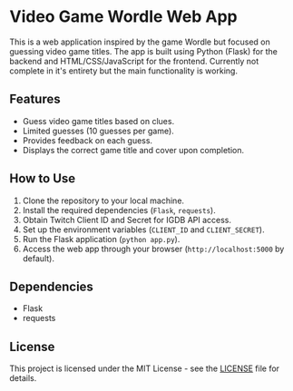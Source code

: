 # Video Game Wordle Web App

This is a web application inspired by the game Wordle but focused on guessing video game titles. The app is built using Python (Flask) for the backend and HTML/CSS/JavaScript for the frontend. Currently not complete in it's entirety but the main functionality is working.

## Features

- Guess video game titles based on clues.
- Limited guesses (10 guesses per game).
- Provides feedback on each guess.
- Displays the correct game title and cover upon completion.

## How to Use

1. Clone the repository to your local machine.
2. Install the required dependencies (`Flask`, `requests`).
3. Obtain Twitch Client ID and Secret for IGDB API access.
4. Set up the environment variables (`CLIENT_ID` and `CLIENT_SECRET`).
5. Run the Flask application (`python app.py`).
6. Access the web app through your browser (`http://localhost:5000` by default).

## Dependencies

- Flask
- requests

## License

This project is licensed under the MIT License - see the [LICENSE](LICENSE) file for details.
